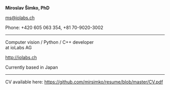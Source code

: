 **Miroslav Šimko, PhD**

<ms@iolabs.ch>

Phone: +420 605 063 354, +81 70-9020-3002

  ------------------------------------------ -------------------------------------------
  Computer vision / Python / C++ developer   
  at ioLabs AG                               

  <http://iolabs.ch>                         

  Currently based in Japan                   
  ------------------------------------------ -------------------------------------------

  CV available here:
  <https://github.com/mirsimko/resume/blob/master/CV.pdf>
